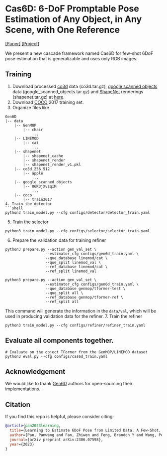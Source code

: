 
# Cas6D: 6-DoF Promptable Pose Estimation of Any Object, in Any Scene, with One Reference

[[Paper]](https://arxiv.org/abs/2306.07598) [[Project]](https://github.com/paulpanwang/Cas6D)  



We present a new cascade framework named Cas6D for few-shot 6DoF pose estimation that is generalizable and uses only RGB images.


## Training
1. Download processed [co3d](https://ai.facebook.com/datasets/CO3D-dataset/) data (co3d.tar.gz), [google scanned objects](https://arxiv.org/abs/2204.11918) data (google_scanned_objects.tar.gz) and [ShapeNet](http://shapenet.org/) renderings (shapenet.tar.gz) at [here](https://connecthkuhk-my.sharepoint.com/:f:/g/personal/yuanly_connect_hku_hk/EkWESLayIVdEov4YlVrRShQBkOVTJwgK0bjF7chFg2GrBg?e=Y8UpXu).
2. Download [COCO](https://cocodataset.org/#download) 2017 training set.
3. Organize files like
```shell
Gen6D
|-- data
    |-- GenMOP
        |-- chair 
            ...
    |-- LINEMOD
        |-- cat 
            ...
    |-- shapenet
        |-- shapenet_cache
        |-- shapenet_render
        |-- shapenet_render_v1.pkl
    |-- co3d_256_512
        |-- apple
            ...
    |-- google_scanned_objects
        |-- 06K3jXvzqIM
            ...
    |-- coco
        |-- train2017
4. Train the detector
```shell
python3 train_model.py --cfg configs/detector/detector_train.yaml
```
5. Train the selector
```shell
python3 train_model.py --cfg configs/selector/selector_train.yaml
```
6. Prepare the validation data for training refiner
```shell
python3 prepare.py --action gen_val_set \
                  --estimator_cfg configs/gen6d_train.yaml \
                  --que_database linemod/cat \
                  --que_split linemod_val \
                  --ref_database linemod/cat \
                  --ref_split linemod_val

python3 prepare.py --action gen_val_set \
                  --estimator_cfg configs/gen6d_train.yaml \
                  --que_database genmop/tformer-test \
                  --que_split all \
                  --ref_database genmop/tformer-ref \
                  --ref_split all 
```
This command will generate the information in the `data/val`, which will be used in producing validation data for the refiner.
7. Train the refiner
```shell
python3 train_model.py --cfg configs/refiner/refiner_train.yaml
```


## Evaluate all components together.
```shell
# Evaluate on the object TFormer from the GenMOP/LINEMOD dataset
python3 eval.py --cfg configs/cas6d_train.yaml 

```


## Acknowledgement

We would like to thank [Gen6D](https://github.com/liuyuan-pal/Gen6D) authors for open-sourcing their implementations.


## Citation

If you find this repo is helpful, please consider citing:
```bibtex
@article{pan2023learning,
  title={Learning to Estimate 6DoF Pose from Limited Data: A Few-Shot, Generalizable Approach using RGB Images},
  author={Pan, Panwang and Fan, Zhiwen and Feng, Brandon Y and Wang, Peihao and Li, Chenxin and Wang, Zhangyang},
  journal={arXiv preprint arXiv:2306.07598},
  year={2023}
}

```




